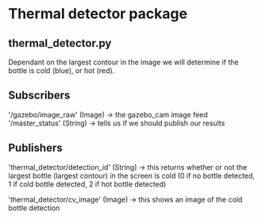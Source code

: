 # Thermal detector package
## thermal_detector.py

Dependant on the largest contour in the image we will determine if the bottle is cold (blue), or hot (red).

## Subscribers
'/gazebo/image_raw' (Image) -> the gazebo_cam image feed
'/master_status' (String) -> tells us if we should publish our results

## Publishers
'thermal_detector/detection_id' (String) -> this returns whether or not the largest bottle (largest contour) in the screen is cold
(0 if no bottle detected, 1 if cold bottle detected, 2 if hot bottle detected)

'thermal_detector/cv_image' (Image) -> this shows an image of the cold bottle detection
